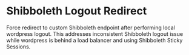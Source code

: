 # Shibboleth Logout Redirect

Force redirect to custom Shibboleth endpoint after performing local wordpress logout. This addresses inconsistent Shibboleth logout issue while wordpress is behind a load balancer and using Shibboleth Sticky Sessions.

